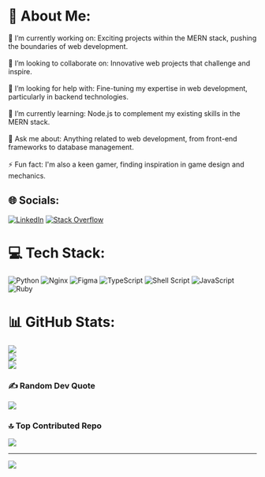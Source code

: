# 💫 About Me:
🔭 I’m currently working on: Exciting projects within the MERN stack, pushing the boundaries of web development.<br><br>👯 I’m looking to collaborate on: Innovative web projects that challenge and inspire.<br><br>🤝 I’m looking for help with: Fine-tuning my expertise in web development, particularly in backend technologies.<br><br>🌱 I’m currently learning: Node.js to complement my existing skills in the MERN stack.<br><br>💬 Ask me about: Anything related to web development, from front-end frameworks to database management.<br><br>⚡ Fun fact: I'm also a keen gamer, finding inspiration in game design and mechanics.


## 🌐 Socials:
[![LinkedIn](https://img.shields.io/badge/LinkedIn-%230077B5.svg?logo=linkedin&logoColor=white)](https://linkedin.com/in/michealdownard) [![Stack Overflow](https://img.shields.io/badge/-Stackoverflow-FE7A16?logo=stack-overflow&logoColor=white)](https://stackoverflow.com/users/15817237) 

# 💻 Tech Stack:
![Python](https://img.shields.io/badge/python-3670A0?style=flat&logo=python&logoColor=ffdd54) ![Nginx](https://img.shields.io/badge/nginx-%23009639.svg?style=flat&logo=nginx&logoColor=white) ![Figma](https://img.shields.io/badge/figma-%23F24E1E.svg?style=flat&logo=figma&logoColor=white) ![TypeScript](https://img.shields.io/badge/typescript-%23007ACC.svg?style=flat&logo=typescript&logoColor=white) ![Shell Script](https://img.shields.io/badge/shell_script-%23121011.svg?style=flat&logo=gnu-bash&logoColor=white) ![JavaScript](https://img.shields.io/badge/javascript-%23323330.svg?style=flat&logo=javascript&logoColor=%23F7DF1E) ![Ruby](https://img.shields.io/badge/ruby-%23CC342D.svg?style=flat&logo=ruby&logoColor=white)
# 📊 GitHub Stats:
![](https://github-readme-stats.vercel.app/api?username=swayz8148&theme=blueberry&hide_border=false&include_all_commits=false&count_private=false)<br/>
![](https://github-readme-streak-stats.herokuapp.com/?user=swayz8148&theme=blueberry&hide_border=false)<br/>
![](https://github-readme-stats.vercel.app/api/top-langs/?username=swayz8148&theme=blueberry&hide_border=false&include_all_commits=false&count_private=false&layout=compact)

### ✍️ Random Dev Quote
![](https://quotes-github-readme.vercel.app/api?type=horizontal&theme=gruvbox)

### 🔝 Top Contributed Repo
![](https://github-contributor-stats.vercel.app/api?username=swayz8148&limit=5&theme=dark&combine_all_yearly_contributions=true)

---
[![](https://visitcount.itsvg.in/api?id=swayz8148&icon=0&color=12)](https://visitcount.itsvg.in)

<!-- Proudly created with GPRM ( https://gprm.itsvg.in ) -->
